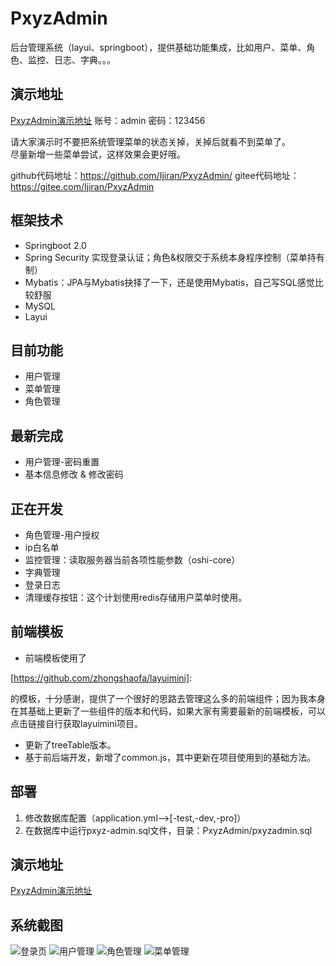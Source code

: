 # PxyzAdmin
后台管理系统（layui、springboot），提供基础功能集成，比如用户、菜单、角色、监控、日志、字典。。。

## 演示地址

[PxyzAdmin演示地址](http://116.196.124.0:9090/pxyzadmin/index) 账号：admin 密码：123456

请大家演示时不要把系统管理菜单的状态关掉，关掉后就看不到菜单了。
<br>尽量新增一些菜单尝试，这样效果会更好哦。

github代码地址：https://github.com/Ijiran/PxyzAdmin/
gitee代码地址：https://gitee.com/Ijiran/PxyzAdmin

## 框架技术

- Springboot 2.0 
- Spring Security 实现登录认证；角色&权限交于系统本身程序控制（菜单持有制）
- Mybatis：JPA与Mybatis抉择了一下，还是使用Mybatis，自己写SQL感觉比较舒服
- MySQL
- Layui

## 目前功能

- 用户管理
- 菜单管理
- 角色管理

## 最新完成
- 用户管理-密码重置
- 基本信息修改 & 修改密码

## 正在开发

- 角色管理-用户授权
- ip白名单
- 监控管理：读取服务器当前各项性能参数（oshi-core）
- 字典管理
- 登录日志
- 清理缓存按钮：这个计划使用redis存储用户菜单时使用。

## 前端模板

- 前端模板使用了

[https://github.com/zhongshaofa/layuimini]: 

的模板，十分感谢，提供了一个很好的思路去管理这么多的前端组件；因为我本身在其基础上更新了一些组件的版本和代码，如果大家有需要最新的前端模板，可以点击链接自行获取layuimini项目。

- 更新了treeTable版本。
- 基于前后端开发，新增了common.js，其中更新在项目使用到的基础方法。

## 部署

1. 修改数据库配置（application.yml-->[-test,-dev,-pro]）
2. 在数据库中运行pxyz-admin.sql文件，目录：PxyzAdmin/pxyzadmin.sql

## 演示地址

[PxyzAdmin演示地址](http://116.196.124.0:9090/pxyzadmin/index)

## 系统截图

![登录页](https://images.gitee.com/uploads/images/2020/0611/223354_664f8834_1139309.png "登录页")
![用户管理](https://images.gitee.com/uploads/images/2020/0611/223424_96ab67d1_1139309.png "用户管理")
![角色管理](https://images.gitee.com/uploads/images/2020/0611/223447_56d1bedb_1139309.png "角色管理")
![菜单管理](https://images.gitee.com/uploads/images/2020/0611/223500_3ecdccc1_1139309.png "菜单管理")
